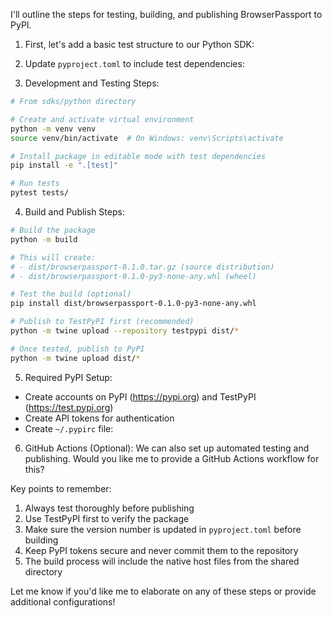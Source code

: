 I'll outline the steps for testing, building, and publishing BrowserPassport to PyPI.

1. First, let's add a basic test structure to our Python SDK:

2. Update `pyproject.toml` to include test dependencies:

3. Development and Testing Steps:

```bash
# From sdks/python directory

# Create and activate virtual environment
python -m venv venv
source venv/bin/activate  # On Windows: venv\Scripts\activate

# Install package in editable mode with test dependencies
pip install -e ".[test]"

# Run tests
pytest tests/
```

4. Build and Publish Steps:

```bash
# Build the package
python -m build

# This will create:
# - dist/browserpassport-0.1.0.tar.gz (source distribution)
# - dist/browserpassport-0.1.0-py3-none-any.whl (wheel)

# Test the build (optional)
pip install dist/browserpassport-0.1.0-py3-none-any.whl

# Publish to TestPyPI first (recommended)
python -m twine upload --repository testpypi dist/*

# Once tested, publish to PyPI
python -m twine upload dist/*
```

5. Required PyPI Setup:

- Create accounts on PyPI (https://pypi.org) and TestPyPI (https://test.pypi.org)
- Create API tokens for authentication
- Create `~/.pypirc` file:

6. GitHub Actions (Optional):
   We can also set up automated testing and publishing. Would you like me to provide a GitHub Actions workflow for this?

Key points to remember:

1. Always test thoroughly before publishing
2. Use TestPyPI first to verify the package
3. Make sure the version number is updated in `pyproject.toml` before building
4. Keep PyPI tokens secure and never commit them to the repository
5. The build process will include the native host files from the shared directory

Let me know if you'd like me to elaborate on any of these steps or provide additional configurations!
